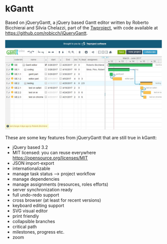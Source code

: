 kGantt
======

Based on jQueryGantt, a jQuery based Gantt editor written by Roberto Bicchierai and Silvia Chelazzi, part of the
[Twproject](https://twproject.com), with code available at https://github.com/robicch/jQueryGantt.

<img src="twproject_original_gantt_screenshot.jpg" alt="Twproject jQuery Gantt Original Screenshot">

These are some key features from jQueryGantt that are still true in kGantt:

* jQuery based 3.2
* MIT licensed: you can reuse everywhere https://opensource.org/licenses/MIT
* JSON import-export
* internationalizable
* manage task status –> project workflow
* manage dependencies
* manage assignments (resources, roles efforts)
* server synchronization ready
* full undo-redo support
* cross browser (at least for recent versions)
* keyboard editing support
* SVG visual editor
* print friendly
* collapsible branches
* critical path
* milestones, progress etc.
* zoom
